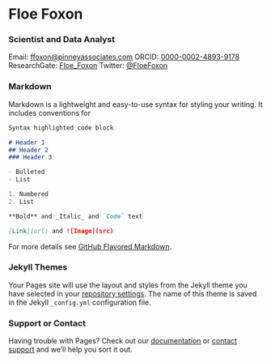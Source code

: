 # Floe Foxon
### Scientist and Data Analyst

Email: ffoxon@pinneyassociates.com
ORCID: [0000-0002-4893-9178](https://orcid.org/0000-0002-4893-9178)
ResearchGate: [Floe_Foxon](https://www.researchgate.net/profile/Floe_Foxon)
Twitter: [@FloeFoxon](https://twitter.com/FloeFoxon)


### Markdown

Markdown is a lightweight and easy-to-use syntax for styling your writing. It includes conventions for

```markdown
Syntax highlighted code block

# Header 1
## Header 2
### Header 3

- Bulleted
- List

1. Numbered
2. List

**Bold** and _Italic_ and `Code` text

[Link](url) and ![Image](src)
```

For more details see [GitHub Flavored Markdown](https://guides.github.com/features/mastering-markdown/).

### Jekyll Themes

Your Pages site will use the layout and styles from the Jekyll theme you have selected in your [repository settings](https://github.com/FloeFoxon/FloeFoxon.github.io/settings/pages). The name of this theme is saved in the Jekyll `_config.yml` configuration file.

### Support or Contact

Having trouble with Pages? Check out our [documentation](https://docs.github.com/categories/github-pages-basics/) or [contact support](https://support.github.com/contact) and we’ll help you sort it out.
